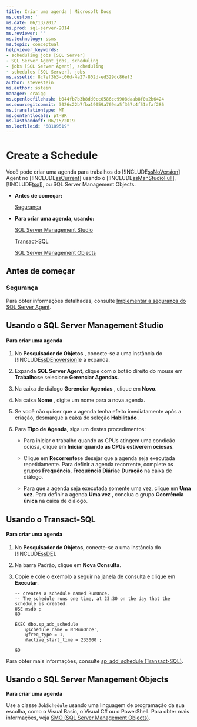 ```yaml
---
title: Criar uma agenda | Microsoft Docs
ms.custom: ''
ms.date: 06/13/2017
ms.prod: sql-server-2014
ms.reviewer: ''
ms.technology: ssms
ms.topic: conceptual
helpviewer_keywords:
- scheduling jobs [SQL Server]
- SQL Server Agent jobs, scheduling
- jobs [SQL Server Agent], scheduling
- schedules [SQL Server], jobs
ms.assetid: 8c7ef3b3-c06d-4a27-802d-ed329dc86ef3
author: stevestein
ms.author: sstein
manager: craigg
ms.openlocfilehash: b044fb7b3b8dd0cc0586cc9908daab8f0a2b6424
ms.sourcegitcommit: 3026c22b7fba19059a769ea5f367c4f51efaf286
ms.translationtype: MT
ms.contentlocale: pt-BR
ms.lasthandoff: 06/15/2019
ms.locfileid: "68189519"
---
```

# <a name="create-a-schedule"></a>Create a Schedule
  Você pode criar uma agenda para trabalhos do [!INCLUDE[ssNoVersion](../../includes/ssnoversion-md.md)] Agent no [!INCLUDE[ssCurrent](../../includes/sscurrent-md.md)] usando o [!INCLUDE[ssManStudioFull](../../includes/ssmanstudiofull-md.md)], [!INCLUDE[tsql](../../includes/tsql-md.md)], ou SQL Server Management Objects.  
  
-   **Antes de começar:**  
  
     [Segurança](#Security)  
  
-   **Para criar uma agenda, usando:**  
  
     [SQL Server Management Studio](#SSMS)  
  
     [Transact-SQL](#TSQL)  
  
     [SQL Server Management Objects](#SMO)  
  
##  <a name="BeforeYouBegin"></a> Antes de começar  
  
###  <a name="Security"></a> Segurança  
 Para obter informações detalhadas, consulte [Implementar a segurança do SQL Server Agent](implement-sql-server-agent-security.md).  
  
##  <a name="SSMS"></a> Usando o SQL Server Management Studio  
  
#### <a name="to-create-a-schedule"></a>Para criar uma agenda  
  
1.  No **Pesquisador de Objetos** , conecte-se a uma instância do [!INCLUDE[ssDEnoversion](../../includes/ssdenoversion-md.md)]e a expanda.  
  
2.  Expanda **SQL Server Agent**, clique com o botão direito do mouse em **Trabalhos**e selecione **Gerenciar Agendas**.  
  
3.  Na caixa de diálogo **Gerenciar Agendas** , clique em **Novo**.  
  
4.  Na caixa **Nome** , digite um nome para a nova agenda.  
  
5.  Se você não quiser que a agenda tenha efeito imediatamente após a criação, desmarque a caixa de seleção **Habilitado** .  
  
6.  Para **Tipo de Agenda**, siga um destes procedimentos:  
  
    -   Para iniciar o trabalho quando as CPUs atingem uma condição ociosa, clique em **Iniciar quando as CPUs estiverem ociosas**.  
  
    -   Clique em **Recorrente**se desejar que a agenda seja executada repetidamente. Para definir a agenda recorrente, complete os grupos **Frequência**, **Frequência Diária**e **Duração** na caixa de diálogo.  
  
    -   Para que a agenda seja executada somente uma vez, clique em **Uma vez**. Para definir a agenda **Uma vez** , conclua o grupo **Ocorrência única** na caixa de diálogo.  
  
##  <a name="TSQL"></a> Usando o Transact-SQL  
  
#### <a name="to-create-a-schedule"></a>Para criar uma agenda  
  
1.  No **Pesquisador de Objetos**, conecte-se a uma instância do [!INCLUDE[ssDE](../../includes/ssde-md.md)].  
  
2.  Na barra Padrão, clique em **Nova Consulta**.  
  
3.  Copie e cole o exemplo a seguir na janela de consulta e clique em **Executar**.  
  
    ```  
    -- creates a schedule named RunOnce.   
    -- The schedule runs one time, at 23:30 on the day that the schedule is created.  
    USE msdb ;  
    GO  
  
    EXEC dbo.sp_add_schedule  
        @schedule_name = N'RunOnce',  
        @freq_type = 1,  
        @active_start_time = 233000 ;  
  
    GO  
    ```  
  
 Para obter mais informações, consulte [sp_add_schedule &#40;Transact-SQL&#41;](/sql/relational-databases/system-stored-procedures/sp-add-schedule-transact-sql).  
  
##  <a name="SMO"></a> Usando o SQL Server Management Objects  
 **Para criar uma agenda**  
  
 Use a classe `JobSchedule` usando uma linguagem de programação da sua escolha, como o Visual Basic, o Visual C# ou o PowerShell. Para obter mais informações, veja [SMO (SQL Server Management Objects)](https://msdn.microsoft.com/library/ms162169.aspx).  
  
  
